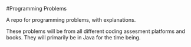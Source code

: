 #Programming Problems

A repo for programming problems, with explanations.

These problems will be from all different coding assesment platforms and books. They will primarily be in Java for the time being.